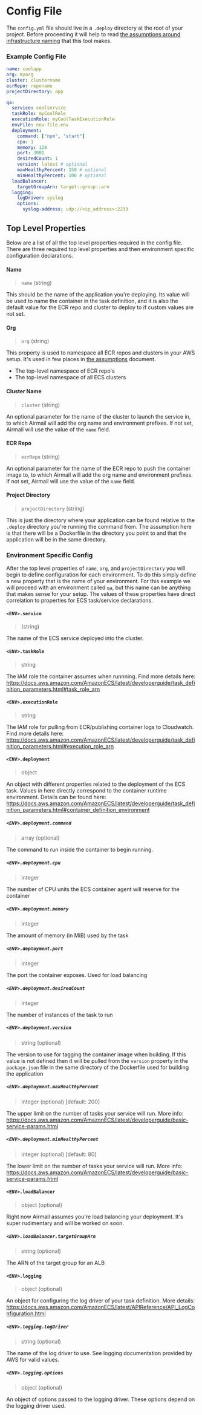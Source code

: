 # Config File

The `config.yml` file should live in a `.deploy` directory at the root of your project. Before proceeding it will help to read [the assumptions around infrastructure naming](https://github.com/nymag/airmail/blob/master/docs/infrastructure-assumptions.md) that this tool makes.

### Example Config File
```yaml
name: coolapp
org: myorg
cluster: clustername
ecrRepo: reponame
projectDirectory: app

qa:
  service: coolservice
  taskRole: myCoolRole
  executionRole: myCoolTaskExecutionRole
  envFile: env-file.env
  deployment:
    command: ["npm", "start"]
    cpu: 1
    memory: 128
    port: 3001
    desiredCount: 1
    version: latest # optional
    maxHealthyPercent: 150 # optional
    minHealthyPercent: 100 # optional
  loadBalancer:
    targetGroupArn: target::group::arn
  logging:
    logDriver: syslog
    options:
      syslog-address: udp://<ip_address>:2233
```

## Top Level Properties

Below are a list of all the top level properties required in the config file. There are three required top level properties and then environment specific configuration declarations.

#### Name

> `name` (string)

This should be the name of the application you're deploying. Its value will be
used to name the container in the task definition, and it is also the default
value for the ECR repo and cluster to deploy to if custom values are not set.

#### Org

> `org` (string)

This property is used to namespace all ECR repos and clusters in your AWS setup. It's used in few places in [the assumptions](https://github.com/nymag/airmail/blob/master/docs/infrastructure-assumptions.md) document.

  - The top-level namespace of ECR repo's
  - The top-level namespace of all ECS clusters

#### Cluster Name

> `cluster` (string)

An optional parameter for the name of the cluster to launch the service in, to
which Airmail will add the org name and environment prefixes. If not set,
Airmail will use the value of the `name` field.

#### ECR Repo

> `ecrRepo` (string)

An optional parameter for the name of the ECR repo to push the container image to, to
which Airmail will add the org name and environment prefixes. If not set,
Airmail will use the value of the `name` field.

#### Project Directory

> `projectDirectory` (string)

This is just the directory where your application can be found relative to the `.deploy` directory you're running the command from. The assumption here is that there will be a Dockerfile in the directory you point to and that the application will be in the same directory.


### Environment Specific Config

After the top level properties of `name`, `org`, and `projectDirectory` you will begin to define configuration for each environment. To do this simply define a new property that is the name of your environment. For this example we will proceed with an environment called `qa`, but this name can be anything that makes sense for your setup. The values of these properties have direct correlation to properties for ECS task/service declarations.

#### `<ENV>.service`

> (string)

The name of the ECS service deployed into the cluster.

#### `<ENV>.taskRole`

> string

The IAM role the container assumes when runnning. Find more details here: https://docs.aws.amazon.com/AmazonECS/latest/developerguide/task_definition_parameters.html#task_role_arn

#### `<ENV>.executionRole`

> string

The IAM role for pulling from ECR/publishing container logs to Cloudwatch. Find more details here: https://docs.aws.amazon.com/AmazonECS/latest/developerguide/task_definition_parameters.html#execution_role_arn

#### `<ENV>.deployment`

> object

An object with different properties related to the deployment of the ECS task. Values in here directly correspond to the container runtime environment. Details can be found here: https://docs.aws.amazon.com/AmazonECS/latest/developerguide/task_definition_parameters.html#container_definition_environment

##### `<ENV>.deployment.command`

> array (optional)

The command to run inside the container to begin running.

##### `<ENV>.deployment.cpu`

> integer

The number of CPU units the ECS container agent will reserve for the container

##### `<ENV>.deployment.memory`

> integer

The amount of memory (in MiB) used by the task

##### `<ENV>.deployment.port`

> integer

The port the container exposes. Used for load balancing

##### `<ENV>.deployment.desiredCount`

> integer

The number of instances of the task to run


##### `<ENV>.deployment.version`

> string (optional)

The version to use for tagging the container image when building. If this value is not defined then it will be pulled from the `version` property in the `package.json` file in the same directory of the Dockerfile used for building the application

##### `<ENV>.deployment.maxHealthyPercent`

> integer (optional) [default: 200]

The upper limit on the number of tasks your service will run. More info: https://docs.aws.amazon.com/AmazonECS/latest/developerguide/basic-service-params.html


##### `<ENV>.deployment.minHealthyPercent`

> integer (optional) [default: 80]

The lower limit on the number of tasks your service will run. More info: https://docs.aws.amazon.com/AmazonECS/latest/developerguide/basic-service-params.html

#### `<ENV>.loadBalancer`

> object (optional)

Right now Airmail assumes you're load balancing your deployment. It's super rudimentary and will be worked on soon.

##### `<ENV>.loadBalancer.targetGroupArn`

> string (optional)

The ARN of the target group for an ALB

#### `<ENV>.logging`

> object (optional)

An object for configuring the log driver of your task definition. More details: https://docs.aws.amazon.com/AmazonECS/latest/APIReference/API_LogConfiguration.html

##### `<ENV>.logging.logDriver`

> string (optional)

The name of the log driver to use. See logging documentation provided by AWS for valid values.

##### `<ENV>.logging.options`

> object (optional)

An object of options passed to the logging driver. These options depend on the logging driver used.
